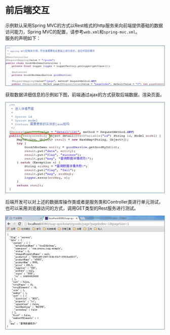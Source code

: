 # 前后端交互

示例默认采用Spring MVC的方式以Rest格式的http服务来向前端提供基础的数据访问能力，Spring MVC的配置，请参考`web.xml`和`spring-mvc.xml`。  
服务的声明如下：  


![](/img/image025.jpg)


获取数据详细信息的示例如下图，前端通过ajax的方式获取后端数据，渲染页面。  

![](/img/image026.jpg)


后端开发可以对上述的数据库操作类或者是服务类和Controller类进行单元测试，也可以采用浏览器访问的方式，调用GET类型的Rest服务进行测试。  

![](/img/image027.jpg)
 
